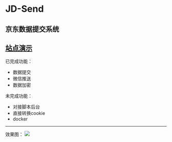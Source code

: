 # JD-Send
京东数据提交系统
---
[站点演示](http://jd.qiuzhong.fun)
---
已完成功能：

- 数据提交
- 微信推送
- 数据加密

未完成功能：

* 对接脚本后台
* 直接转换cookie
* docker
---
效果图：
![](https://pc.qiuzhong.fun/img/Snipaste_2021-09-13_11-15-32.png)


